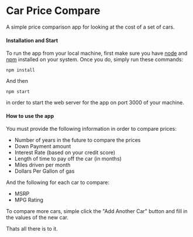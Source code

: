 # Car Price Compare
A simple price comparison app for looking at the cost of a set of cars.
#### Installation and Start
To run the app from your local machine, first make sure you have [node](https://nodejs.org/) and [npm](https://www.npmjs.com/) installed on your system. Once you do, simply run these commands: 

    npm install
And then

    npm start
in order to start the web server for the app on port 3000 of your machine. 
#### How to use the app
You must provide the following information in order to compare prices: 
* Number of years in the future to compare the prices
* Down Payment amount
* Interest Rate (based on your credit score)
* Length of time to pay off the car (in months)
* Miles driven per month 
* Dollars Per Gallon of gas

And the following for each car to compare: 
* MSRP 
* MPG Rating

To compare more cars, simple click the "Add Another Car" button and fill in the values of the new car.

Thats all there is to it.
